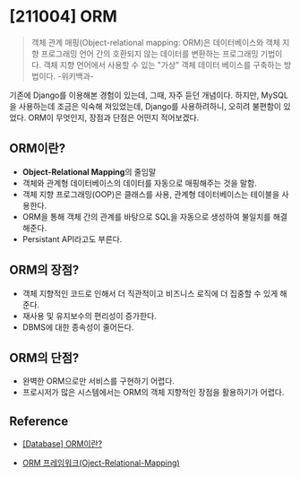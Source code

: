 # [211004] ORM

> 객체 관계 매핑(Object-relational mapping: ORM)은 데이터베이스와 객체 지향 프로그래밍 언어 간의 호환되지 않는 데이터를 변환하는 프로그래밍 기법이다. 객체 지향 언어에서 사용할 수 있는 "가상" 객체 데이터 베이스를 구축하는 방법이다. -위키백과-
> 

기존에 Django를 이용해본 경험이 있는데, 그때,  자주 듣던 개념이다. 하지만, MySQL을 사용하는데 조금은 익숙해 져있었는데, Django를 사용하려하니, 오히려 불편함이 있었다.  ORM이 무엇인지, 장점과 단점은 어떤지 적어보겠다.

## ORM이란?

- **Object-Relational Mapping**의 줄임말
- 객체와 관계형 데이터베이스의 데이터를 자동으로 매핑해주는 것을 말함.
- 객체 지향 프로그래밍(OOP)은 클래스를 사용, 관계형 데이터베이스는 테이블을 사용한다.
- ORM을 통해 객체 간의 관계를 바탕으로 SQL을 자동으로 생성하여 불일치를 해결해준다.
- Persistant API라고도 부른다.

## ORM의 장점?

- 객체 지향적인 코드로 인해서 더 직관적이고 비즈니스 로직에 더 집중할 수 있게 해준다.
- 재사용 및 유지보수의 편리성이 증가한다.
- DBMS에 대한 종속성이 줄어든다.

## ORM의 단점?

- 완벽한 ORM으로만 서비스를 구현하기 어렵다.
- 프로시저가 많은 시스템에서는 ORM의 객체 지향적인 장점을 활용하기가 어렵다.

## Reference

- [[Database] ORM이란?](https://velog.io/@dnjscksdn98/Database-ORM%EC%9D%B4%EB%9E%80)

- [ORM 프레임워크(Oject-Relational-Mapping)](https://gmldbd94.tistory.com/23)
